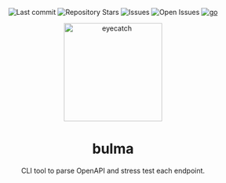 <div align="center">

![Last commit](https://img.shields.io/github/last-commit/seipan/bluma?style=flat-square)
![Repository Stars](https://img.shields.io/github/stars/seipan/bluma?style=flat-square)
![Issues](https://img.shields.io/github/issues/seipan/bluma?style=flat-square)
![Open Issues](https://img.shields.io/github/issues-raw/seipan/bluma?style=flat-square)
[![go](https://github.com/seipan/loghook/actions/workflows/go.yml/badge.svg)](https://github.com/seipan/loghook/actions/workflows/go.yml)

<img src="https://i.pinimg.com/736x/7d/5e/0d/7d5e0d8cea452fe918e26f1eb14ea87b.jpg" alt="eyecatch" height="200">

# bulma

CLI tool to parse OpenAPI and stress test each endpoint. 

<br>
<br>


</div>

